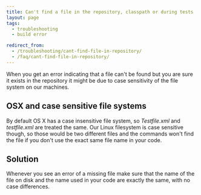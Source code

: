 ```yaml
---
title: Can't find a file in the repository, classpath or during tests
layout: page
tags:
  - troubleshooting
  - build error

redirect_from:
  - /troubleshooting/cant-find-file-in-repository/
  - /faq/cant-find-file-in-repository/
---
```


When you get an error indicating that a file can't be found but you are sure it exists in the repository it might be due to case sensitivity of the file system on our machines.

## OSX and case sensitive file systems

By default OS X has a case insensitive file system, so *Testfile.xml* and *testfile.xml* are treated the same. Our Linux filesystem is case sensitive though, so those would be two different files and the commands won't find the file if you don't use the exact same file name in your code.

## Solution

Whenever you see an error of a missing file make sure that the name of the file on disk and the name used in your code are exactly the same, with no case differences.
